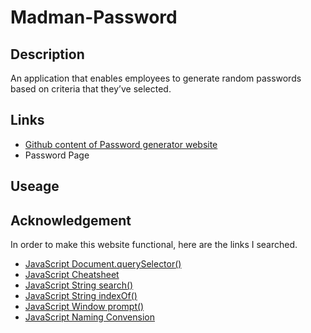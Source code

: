 # Madman-Password

## Description
An application that enables employees to generate random passwords based on criteria that they’ve selected.

## Links
* [Github content of Password generator website](https://github.com/JeanSuw/madman-password)
* Password Page

## Useage


## Acknowledgement
In order to make this website functional, here are the links I searched.

* [JavaScript Document.querySelector()](https://developer.mozilla.org/en-US/docs/Web/API/Document/querySelector)
* [JavaScript Cheatsheet](https://htmlcheatsheet.com/js/)
* [JavaScript String search()](https://www.w3schools.com/jsref/jsref_search.asp)
* [JavaScript String indexOf()](https://www.w3schools.com/jsref/jsref_indexof.asp)
* [JavaScript Window prompt()](https://www.w3schools.com/jsref/met_win_prompt.asp)
* [JavaScript Naming Convension](https://www.syncfusion.com/blogs/post/10-javascript-naming-conventions-every-developer-should-know.aspx)
